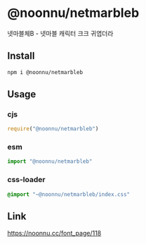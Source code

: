 # @noonnu/netmarbleb
넷마블체B - 넷마블 캐릭터 크크 귀엽더라

## Install
```sh
npm i @noonnu/netmarbleb
```
## Usage
### cjs
```js
require("@noonnu/netmarbleb")
```
### esm
```js
import "@noonnu/netmarbleb"
```
### css-loader
```css
@import "~@noonnu/netmarbleb/index.css"
```

## Link
https://noonnu.cc/font_page/118